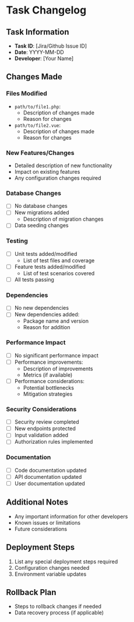 # Task Changelog

## Task Information
- **Task ID**: [Jira/Github Issue ID]
- **Date**: YYYY-MM-DD
- **Developer**: [Your Name]

## Changes Made

### Files Modified
- `path/to/file1.php`:
  - Description of changes made
  - Reason for changes
- `path/to/file2.vue`:
  - Description of changes made
  - Reason for changes

### New Features/Changes
- Detailed description of new functionality
- Impact on existing features
- Any configuration changes required

### Database Changes
- [ ] No database changes
- [ ] New migrations added
  - Description of migration changes
- [ ] Data seeding changes

### Testing
- [ ] Unit tests added/modified
  - List of test files and coverage
- [ ] Feature tests added/modified
  - List of test scenarios covered
- [ ] All tests passing

### Dependencies
- [ ] No new dependencies
- [ ] New dependencies added:
  - Package name and version
  - Reason for addition

### Performance Impact
- [ ] No significant performance impact
- [ ] Performance improvements:
  - Description of improvements
  - Metrics (if available)
- [ ] Performance considerations:
  - Potential bottlenecks
  - Mitigation strategies

### Security Considerations
- [ ] Security review completed
- [ ] New endpoints protected
- [ ] Input validation added
- [ ] Authorization rules implemented

### Documentation
- [ ] Code documentation updated
- [ ] API documentation updated
- [ ] User documentation updated

## Additional Notes
- Any important information for other developers
- Known issues or limitations
- Future considerations

## Deployment Steps
1. List any special deployment steps required
2. Configuration changes needed
3. Environment variable updates

## Rollback Plan
- Steps to rollback changes if needed
- Data recovery process (if applicable)
